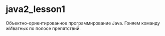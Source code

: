 # java2_lesson1
Объектно-ориентированное программирование Java.
Гоняем команду жИватных по полосе препятствий.
